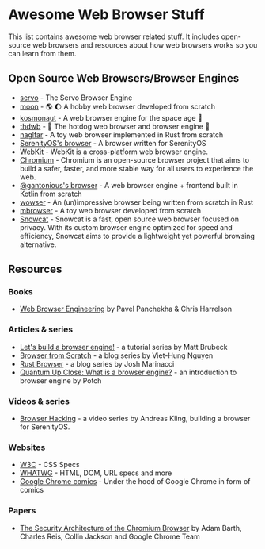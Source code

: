 # Awesome Web Browser Stuff

This list contains awesome web browser related stuff. It includes open-source web browsers and resources about how web browsers works so you can learn from them.

## Open Source Web Browsers/Browser Engines

- [servo](https://github.com/servo/servo) - The Servo Browser Engine
- [moon](https://github.com/ZeroX-DG/moon) - :earth_americas: :moon: A hobby web browser developed from scratch
- [kosmonaut](https://github.com/twilco/kosmonaut) - A web browser engine for the space age :rocket:
- [thdwb](https://github.com/danfragoso/thdwb) - :hotdog: The hotdog web browser and browser engine :hotdog:
- [naglfar](https://github.com/maekawatoshiki/naglfar) - A toy web browser implemented in Rust from scratch
- [SerenityOS's browser](https://github.com/SerenityOS/serenity/tree/master/Userland/Applications/Browser) - A browser written for SerenityOS
- [WebKit](https://github.com/WebKit/WebKit) - WebKit is a cross-platform web browser engine.
- [Chromium](https://github.com/chromium/chromium) - Chromium is an open-source browser project that aims to build a safer, faster, and more stable way for all users to experience the web.
- [@gantonious's browser](https://github.com/gantonious/browser) - A web browser engine + frontend built in Kotlin from scratch
- [wowser](https://github.com/quittle/wowser) - An (un)impressive browser being written from scratch in Rust
- [mbrowser](https://github.com/MQuy/mbrowser) - A toy web browser developed from scratch
- [Snowcat](https://codeberg.org/snowcat/snowcat) - Snowcat is a fast, open source web browser focused on privacy. With its custom browser engine optimized for speed and efficiency, Snowcat aims to provide a lightweight yet powerful browsing alternative.

## Resources

### Books

- [Web Browser Engineering](http://browser.engineering/) by Pavel Panchekha & Chris Harrelson

### Articles & series

- [Let's build a browser engine!](https://limpet.net/mbrubeck/2014/08/08/toy-layout-engine-1.html) - a tutorial series by Matt Brubeck
- [Browser from Scratch](https://zerox-dg.github.io/blog/tags/browser-from-scratch/) - a blog series by Viet-Hung Nguyen
- [Rust Browser](https://joshondesign.com/tags/browser) - a blog series by Josh Marinacci
- [Quantum Up Close: What is a browser engine?](https://hacks.mozilla.org/2017/05/quantum-up-close-what-is-a-browser-engine/) - an introduction to browser engine by Potch

### Videos & series
- [Browser Hacking](https://www.youtube.com/playlist?list=PLMOpZvQB55be0Nfytz9q2KC_drvoKtkpS) - a video series by Andreas Kling, building a browser for SerenityOS.

### Websites

- [W3C](https://www.w3.org/) - CSS Specs
- [WHATWG](https://spec.whatwg.org/) - HTML, DOM, URL specs and more
- [Google Chrome comics](https://www.google.com/googlebooks/chrome/) - Under the hood of Google Chrome in form of comics

### Papers

- [The Security Architecture of the Chromium Browser](https://seclab.stanford.edu/websec/chromium/chromium-security-architecture.pdf) by Adam Barth, Charles Reis, Collin Jackson and Google Chrome Team
